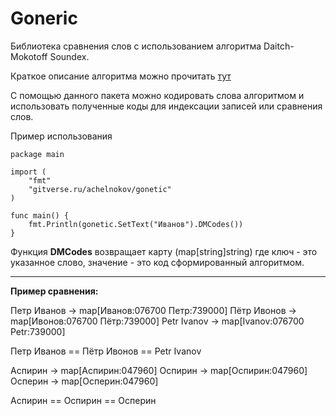 # Goneric

Библиотека сравнения слов с использованием алгоритма Daitch-Mokotoff Soundex.

Краткое описание алгоритма можно прочитать [тут](https://en.wikipedia.org/wiki/Daitch%E2%80%93Mokotoff_Soundex)

С помощью данного пакета можно кодировать слова алгоритмом и использовать полученные коды для индексации записей или сравнения слов.

Пример использования

```
package main

import (
	"fmt"
	"gitverse.ru/achelnokov/gonetic"
)

func main() {
	fmt.Println(gonetic.SetText("Иванов").DMCodes())
}

```

Функция **DMCodes** возвращает карту (map[string]string) где ключ - это указанное слово, значение - это код сформированный алгоритмом.



---


**Пример сравнения:**

Петр Иванов -> map[Иванов:076700 Петр:739000]
Пётр Ивонов -> map[Ивонов:076700 Пётр:739000]
Petr Ivanov -> map[Ivanov:076700 Petr:739000]

Петр Иванов == Пётр Ивонов == Petr Ivanov

Аспирин -> map[Аспирин:047960]
Оспирин -> map[Оспирин:047960]
Осперин -> map[Осперин:047960]

Аспирин == Оспирин == Осперин



